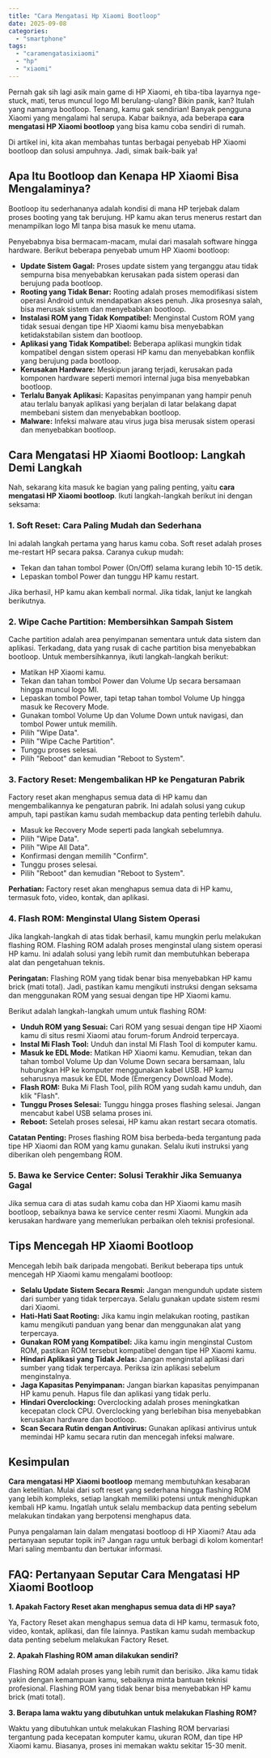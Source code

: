 ```yaml
---
title: "Cara Mengatasi Hp Xiaomi Bootloop"
date: 2025-09-08
categories: 
  - "smartphone"
tags: 
  - "caramengatasixiaomi"
  - "hp"
  - "xiaomi"
---
```


Pernah gak sih lagi asik main game di HP Xiaomi, eh tiba-tiba layarnya nge-stuck, mati, terus muncul logo MI berulang-ulang? Bikin panik, kan? Itulah yang namanya bootloop. Tenang, kamu gak sendirian! Banyak pengguna Xiaomi yang mengalami hal serupa. Kabar baiknya, ada beberapa **cara mengatasi HP Xiaomi bootloop** yang bisa kamu coba sendiri di rumah.

Di artikel ini, kita akan membahas tuntas berbagai penyebab HP Xiaomi bootloop dan solusi ampuhnya. Jadi, simak baik-baik ya!

## Apa Itu Bootloop dan Kenapa HP Xiaomi Bisa Mengalaminya?

Bootloop itu sederhananya adalah kondisi di mana HP terjebak dalam proses booting yang tak berujung. HP kamu akan terus menerus restart dan menampilkan logo MI tanpa bisa masuk ke menu utama.

Penyebabnya bisa bermacam-macam, mulai dari masalah software hingga hardware. Berikut beberapa penyebab umum HP Xiaomi bootloop:

- **Update Sistem Gagal:** Proses update sistem yang terganggu atau tidak sempurna bisa menyebabkan kerusakan pada sistem operasi dan berujung pada bootloop.
- **Rooting yang Tidak Benar:** Rooting adalah proses memodifikasi sistem operasi Android untuk mendapatkan akses penuh. Jika prosesnya salah, bisa merusak sistem dan menyebabkan bootloop.
- **Instalasi ROM yang Tidak Kompatibel:** Menginstal Custom ROM yang tidak sesuai dengan tipe HP Xiaomi kamu bisa menyebabkan ketidakstabilan sistem dan bootloop.
- **Aplikasi yang Tidak Kompatibel:** Beberapa aplikasi mungkin tidak kompatibel dengan sistem operasi HP kamu dan menyebabkan konflik yang berujung pada bootloop.
- **Kerusakan Hardware:** Meskipun jarang terjadi, kerusakan pada komponen hardware seperti memori internal juga bisa menyebabkan bootloop.
- **Terlalu Banyak Aplikasi:** Kapasitas penyimpanan yang hampir penuh atau terlalu banyak aplikasi yang berjalan di latar belakang dapat membebani sistem dan menyebabkan bootloop.
- **Malware:** Infeksi malware atau virus juga bisa merusak sistem operasi dan menyebabkan bootloop.

## Cara Mengatasi HP Xiaomi Bootloop: Langkah Demi Langkah

Nah, sekarang kita masuk ke bagian yang paling penting, yaitu **cara mengatasi HP Xiaomi bootloop**. Ikuti langkah-langkah berikut ini dengan seksama:

### 1\. Soft Reset: Cara Paling Mudah dan Sederhana

Ini adalah langkah pertama yang harus kamu coba. Soft reset adalah proses me-restart HP secara paksa. Caranya cukup mudah:

- Tekan dan tahan tombol Power (On/Off) selama kurang lebih 10-15 detik.
- Lepaskan tombol Power dan tunggu HP kamu restart.

Jika berhasil, HP kamu akan kembali normal. Jika tidak, lanjut ke langkah berikutnya.

### 2\. Wipe Cache Partition: Membersihkan Sampah Sistem

Cache partition adalah area penyimpanan sementara untuk data sistem dan aplikasi. Terkadang, data yang rusak di cache partition bisa menyebabkan bootloop. Untuk membersihkannya, ikuti langkah-langkah berikut:

- Matikan HP Xiaomi kamu.
- Tekan dan tahan tombol Power dan Volume Up secara bersamaan hingga muncul logo MI.
- Lepaskan tombol Power, tapi tetap tahan tombol Volume Up hingga masuk ke Recovery Mode.
- Gunakan tombol Volume Up dan Volume Down untuk navigasi, dan tombol Power untuk memilih.
- Pilih "Wipe Data".
- Pilih "Wipe Cache Partition".
- Tunggu proses selesai.
- Pilih "Reboot" dan kemudian "Reboot to System".

### 3\. Factory Reset: Mengembalikan HP ke Pengaturan Pabrik

Factory reset akan menghapus semua data di HP kamu dan mengembalikannya ke pengaturan pabrik. Ini adalah solusi yang cukup ampuh, tapi pastikan kamu sudah membackup data penting terlebih dahulu.

- Masuk ke Recovery Mode seperti pada langkah sebelumnya.
- Pilih "Wipe Data".
- Pilih "Wipe All Data".
- Konfirmasi dengan memilih "Confirm".
- Tunggu proses selesai.
- Pilih "Reboot" dan kemudian "Reboot to System".

**Perhatian:** Factory reset akan menghapus semua data di HP kamu, termasuk foto, video, kontak, dan aplikasi.

### 4\. Flash ROM: Menginstal Ulang Sistem Operasi

Jika langkah-langkah di atas tidak berhasil, kamu mungkin perlu melakukan flashing ROM. Flashing ROM adalah proses menginstal ulang sistem operasi HP kamu. Ini adalah solusi yang lebih rumit dan membutuhkan beberapa alat dan pengetahuan teknis.

**Peringatan:** Flashing ROM yang tidak benar bisa menyebabkan HP kamu brick (mati total). Jadi, pastikan kamu mengikuti instruksi dengan seksama dan menggunakan ROM yang sesuai dengan tipe HP Xiaomi kamu.

Berikut adalah langkah-langkah umum untuk flashing ROM:

- **Unduh ROM yang Sesuai:** Cari ROM yang sesuai dengan tipe HP Xiaomi kamu di situs resmi Xiaomi atau forum-forum Android terpercaya.
- **Instal Mi Flash Tool:** Unduh dan instal Mi Flash Tool di komputer kamu.
- **Masuk ke EDL Mode:** Matikan HP Xiaomi kamu. Kemudian, tekan dan tahan tombol Volume Up dan Volume Down secara bersamaan, lalu hubungkan HP ke komputer menggunakan kabel USB. HP kamu seharusnya masuk ke EDL Mode (Emergency Download Mode).
- **Flash ROM:** Buka Mi Flash Tool, pilih ROM yang sudah kamu unduh, dan klik "Flash".
- **Tunggu Proses Selesai:** Tunggu hingga proses flashing selesai. Jangan mencabut kabel USB selama proses ini.
- **Reboot:** Setelah proses selesai, HP kamu akan restart secara otomatis.

**Catatan Penting:** Proses flashing ROM bisa berbeda-beda tergantung pada tipe HP Xiaomi dan ROM yang kamu gunakan. Selalu ikuti instruksi yang diberikan oleh pengembang ROM.

### 5\. Bawa ke Service Center: Solusi Terakhir Jika Semuanya Gagal

Jika semua cara di atas sudah kamu coba dan HP Xiaomi kamu masih bootloop, sebaiknya bawa ke service center resmi Xiaomi. Mungkin ada kerusakan hardware yang memerlukan perbaikan oleh teknisi profesional.

## Tips Mencegah HP Xiaomi Bootloop

Mencegah lebih baik daripada mengobati. Berikut beberapa tips untuk mencegah HP Xiaomi kamu mengalami bootloop:

- **Selalu Update Sistem Secara Resmi:** Jangan mengunduh update sistem dari sumber yang tidak terpercaya. Selalu gunakan update sistem resmi dari Xiaomi.
- **Hati-Hati Saat Rooting:** Jika kamu ingin melakukan rooting, pastikan kamu mengikuti panduan yang benar dan menggunakan alat yang terpercaya.
- **Gunakan ROM yang Kompatibel:** Jika kamu ingin menginstal Custom ROM, pastikan ROM tersebut kompatibel dengan tipe HP Xiaomi kamu.
- **Hindari Aplikasi yang Tidak Jelas:** Jangan menginstal aplikasi dari sumber yang tidak terpercaya. Periksa izin aplikasi sebelum menginstalnya.
- **Jaga Kapasitas Penyimpanan:** Jangan biarkan kapasitas penyimpanan HP kamu penuh. Hapus file dan aplikasi yang tidak perlu.
- **Hindari Overclocking:** Overclocking adalah proses meningkatkan kecepatan clock CPU. Overclocking yang berlebihan bisa menyebabkan kerusakan hardware dan bootloop.
- **Scan Secara Rutin dengan Antivirus:** Gunakan aplikasi antivirus untuk memindai HP kamu secara rutin dan mencegah infeksi malware.

## Kesimpulan

**Cara mengatasi HP Xiaomi bootloop** memang membutuhkan kesabaran dan ketelitian. Mulai dari soft reset yang sederhana hingga flashing ROM yang lebih kompleks, setiap langkah memiliki potensi untuk menghidupkan kembali HP kamu. Ingatlah untuk selalu membackup data penting sebelum melakukan tindakan yang berpotensi menghapus data.

Punya pengalaman lain dalam mengatasi bootloop di HP Xiaomi? Atau ada pertanyaan seputar topik ini? Jangan ragu untuk berbagi di kolom komentar! Mari saling membantu dan bertukar informasi.

## FAQ: Pertanyaan Seputar Cara Mengatasi HP Xiaomi Bootloop

**1\. Apakah Factory Reset akan menghapus semua data di HP saya?**

Ya, Factory Reset akan menghapus semua data di HP kamu, termasuk foto, video, kontak, aplikasi, dan file lainnya. Pastikan kamu sudah membackup data penting sebelum melakukan Factory Reset.

**2\. Apakah Flashing ROM aman dilakukan sendiri?**

Flashing ROM adalah proses yang lebih rumit dan berisiko. Jika kamu tidak yakin dengan kemampuan kamu, sebaiknya minta bantuan teknisi profesional. Flashing ROM yang tidak benar bisa menyebabkan HP kamu brick (mati total).

**3\. Berapa lama waktu yang dibutuhkan untuk melakukan Flashing ROM?**

Waktu yang dibutuhkan untuk melakukan Flashing ROM bervariasi tergantung pada kecepatan komputer kamu, ukuran ROM, dan tipe HP Xiaomi kamu. Biasanya, proses ini memakan waktu sekitar 15-30 menit.
